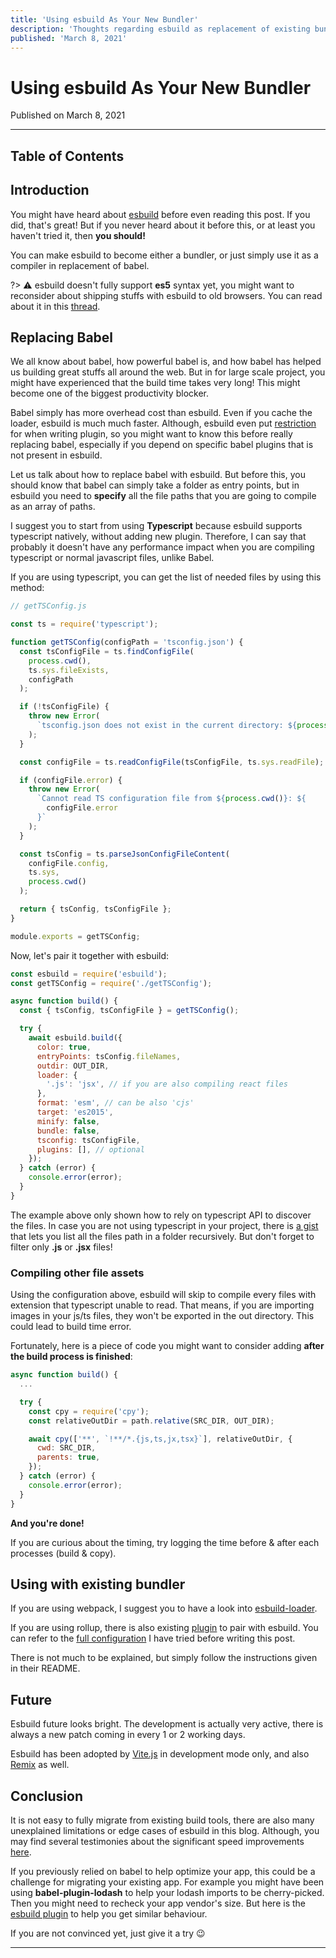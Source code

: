 ```yaml
---
title: 'Using esbuild As Your New Bundler'
description: 'Thoughts regarding esbuild as replacement of existing bundlers & babel for developing packages.'
published: 'March 8, 2021'
---
```


# Using esbuild As Your New Bundler

Published on March 8, 2021

---

## Table of Contents

## Introduction

You might have heard about [esbuild](https://esbuild.github.io/) before even reading this post. If you did, that's great! But if you never heard about it before this, or at least you haven't tried it, then **you should!**

You can make esbuild to become either a bundler, or just simply use it as a compiler in replacement of babel.

?> ⚠️
esbuild doesn't fully support **es5** syntax yet, you might want to reconsider about shipping stuffs with esbuild to old browsers. You can read about it in this [thread](https://github.com/evanw/esbuild/issues/297).

## Replacing Babel

We all know about babel, how powerful babel is, and how babel has helped us building great stuffs all around the web. But in for large scale project, you might have experienced that the build time takes very long! This might become one of the biggest productivity blocker.

Babel simply has more overhead cost than esbuild. Even if you cache the loader, esbuild is much much faster. Although, esbuild even put [restriction](https://esbuild.github.io/plugins/#plugin-api-limitations) for when writing plugin, so you might want to know this before really replacing babel, especially if you depend on specific babel plugins that is not present in esbuild.

Let us talk about how to replace babel with esbuild. But before this, you should know that babel can simply take a folder as entry points, but in esbuild you need to **specify** all the file paths that you are going to compile as an array of paths.

I suggest you to start from using **Typescript** because esbuild supports typescript natively, without adding new plugin. Therefore, I can say that probably it doesn't have any performance impact when you are compiling typescript or normal javascript files, unlike Babel.

If you are using typescript, you can get the list of needed files by using this method:

```js
// getTSConfig.js

const ts = require('typescript');

function getTSConfig(configPath = 'tsconfig.json') {
  const tsConfigFile = ts.findConfigFile(
    process.cwd(),
    ts.sys.fileExists,
    configPath
  );

  if (!tsConfigFile) {
    throw new Error(
      `tsconfig.json does not exist in the current directory: ${process.cwd()}`
    );
  }

  const configFile = ts.readConfigFile(tsConfigFile, ts.sys.readFile);

  if (configFile.error) {
    throw new Error(
      `Cannot read TS configuration file from ${process.cwd()}: ${
        configFile.error
      }`
    );
  }

  const tsConfig = ts.parseJsonConfigFileContent(
    configFile.config,
    ts.sys,
    process.cwd()
  );

  return { tsConfig, tsConfigFile };
}

module.exports = getTSConfig;
```

Now, let's pair it together with esbuild:

```js
const esbuild = require('esbuild');
const getTSConfig = require('./getTSConfig');

async function build() {
  const { tsConfig, tsConfigFile } = getTSConfig();

  try {
    await esbuild.build({
      color: true,
      entryPoints: tsConfig.fileNames,
      outdir: OUT_DIR,
      loader: {
        '.js': 'jsx', // if you are also compiling react files
      },
      format: 'esm', // can be also 'cjs'
      target: 'es2015',
      minify: false,
      bundle: false,
      tsconfig: tsConfigFile,
      plugins: [], // optional
    });
  } catch (error) {
    console.error(error);
  }
}
```

The example above only shown how to rely on typescript API to discover the files. In case you are not using typescript in your project, there is [a gist](https://gist.github.com/lovasoa/8691344#gistcomment-2927279) that lets you list all the files path in a folder recursively. But don't forget to filter only **.js** or **.jsx** files!

### Compiling other file assets

Using the configuration above, esbuild will skip to compile every files with extension that typescript unable to read. That means, if you are importing images in your js/ts files, they won't be exported in the out directory. This could lead to build time error.

Fortunately, here is a piece of code you might want to consider adding **after the build process is finished**:

```js
async function build() {
  ...

  try {
    const cpy = require('cpy');
    const relativeOutDir = path.relative(SRC_DIR, OUT_DIR);

    await cpy(['**', `!**/*.{js,ts,jx,tsx}`], relativeOutDir, {
      cwd: SRC_DIR,
      parents: true,
    });
  } catch (error) {
    console.error(error);
  }
}
```

**And you're done!**

If you are curious about the timing, try logging the time before & after each processes (build & copy).

## Using with existing bundler

If you are using webpack, I suggest you to have a look into [esbuild-loader](https://github.com/privatenumber/esbuild-loader).

If you are using rollup, there is also existing [plugin](https://github.com/egoist/rollup-plugin-esbuild) to pair with esbuild. You can refer to the [full configuration](https://github.com/josteph/elastic-node-example/blob/main/rollup.config.js) I have tried before writing this post.

There is not much to be explained, but simply follow the instructions given in their README.

## Future

Esbuild future looks bright. The development is actually very active, there is always a new patch coming in every 1 or 2 working days.

Esbuild has been adopted by [Vite.js](https://vitejs.dev/) in development mode only, and also [Remix](https://twitter.com/ryanflorence/status/1379498663446077440?s=20) as well.

## Conclusion

It is not easy to fully migrate from existing build tools, there are also many unexplained limitations or edge cases of esbuild in this blog. Although, you may find several testimonies about the significant speed improvements [here](https://github.com/privatenumber/esbuild-loader/issues/13).

If you previously relied on babel to help optimize your app, this could be a challenge for migrating your existing app. For example you might have been using **babel-plugin-lodash** to help your lodash imports to be cherry-picked. Then you might need to recheck your app vendor's size. But here is the [esbuild plugin](https://github.com/josteph/esbuild-plugin-lodash) to help you get similar behaviour.

If you are not convinced yet, just give it a try 😉

---
